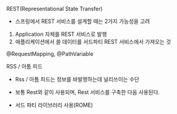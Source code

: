 REST(Representational State Transfer)

- 스프링에서 REST 서비스를 설계할 때는 2가지 가능성을 고려

1) Application 자체를 REST 서비스로 발행
2) 애플리케이션에서 쓸 데이터를 서드파티 REST 서비스에서 가져오는 것


@RequestMapping, @PathVariable


RSS / 아톰 피드

- Rss / 아톰 피드는 정보를 바발행하는데 널리쓰이는 수단
- 보통 Rest와 같이 사용되며, Rest 서비스를 구축한 다음 사용된다.

- 서드 파티 라이브러리 사용(ROME)